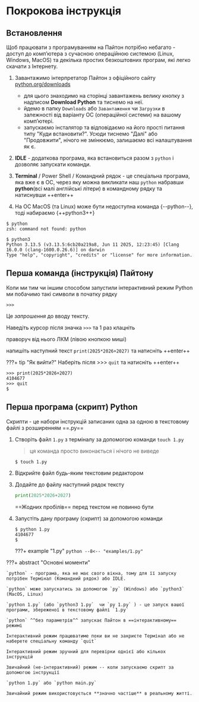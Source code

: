 # Покрокова інструкція

## Встановлення

Щоб працювати з програмуванням на Пайтон потрібно небагато - доступ до компʼютера з сучасною операційною системою (Linux, Windows, MacOS) та декілька простих безкоштовних програм, які легко скачати з Інтернету.

1. Завантажимо інтерпретатор Пайтон з офіційного сайту [python.org/downloads](https://www.python.org/downloads/)
    * для цього знаходимо на сторінці завантажень велику кнопку з надписом **Download Python** та тиснемо на неї.
    * йдемо в папку `Downloads` або `Завантаження` чи `Загрузки` в залежності від варіанту ОС (операційної системи) на вашому компʼютері.
    * запускаємо інсталятор та відповідаємо на його прості питання типу "Куди встановити?". Усюди тиснемо "Далі" або "Продовжити", нічого не змінюємо, залишаємо всі налаштування як є.
2. **IDLE** - додаткова програма, яка встановиться разом з `python` і дозволяє запускати команди.

3. **Terminal** / Power Shell / Командний рядок - це спеціальна програма, яка вже є в ОС, через яку можна викликати наш `python` набравши **python**(всі малі англійські літери) в командному рядку та натиснувши ++enter++

4. На ОС MacOS (та Linux) може бути недоступна команда {--python--}, тоді набираємо {++python3++}

<!-- termynal -->
```
$ python
zsh: command not found: python

$ python3
Python 3.13.5 (v3.13.5:6cb20a219a8, Jun 11 2025, 12:23:45) [Clang 16.0.0 (clang-1600.0.26.6)] on darwin
Type "help", "copyright", "credits" or "license" for more information.
```

## Перша команда (інструкція) Пайтону

Коли ми тим чи іншим способом запустили інтерактивний режим Python ми побачимо такі символи в початку рядку

`>>>`

Це *запрошення* до вводу тексту.

Наведіть курсор після значка `>>>` та 1 раз клацніть

праворуч від нього ЛКМ (лівою кнопкою миші)

напишіть наступний текст `print(2025*2026+2027)` та натисніть ++enter++

???+ tip "Як вийти?"
    Наберіть після >>> `quit` та натисніть ++enter++

<!-- termynal -->
```
>>> print(2025*2026+2027)
4104677
>>> quit
$
```

## Перша програма (скрипт) Python

Скрипти - це набори інструкцій записаних одна за одною в текстовому файлі з розширенням ==.py==

1. Створіть файл `1.py` з терміналу за допомогою команди `touch 1.py`

    > ця команда просто виконається і нічого не виведе

    <!-- termynal -->
    ```
    $ touch 1.py
    ```

2. Відкрийте файл будь-яким текстовим редактором

3. Додайте до файлу наступний рядок тексту

    ```python
    print(2025*2026+2027)
    ```
    ==Жодних пробілів== перед текстом не повинно бути

4. Запустіть дану програму (скрипт) за допомогою команди

    <!-- termynal -->
    ```
    $ python 1.py
    4104677
    $
    ```

    ???+ example "1.py"
        ```python
        --8<-- "examples/1.py"
        ```


???+ abstract "Основні моменти"

    `python` - програма, яка не має свого вікна, тому для її запуску потрібен Термінал (Командний рядок) або IDLE.

    `python` може запускатись за допомогою `py` (Windows) або `python3` (MacOS, Linux)

    `python 1.py` (або `python3 1.py`  чи `py 1.py` ) - це запуск вашої програми, збереженої в текстовому файлі `1.py`

    `python` ^^без параметрів^^ запускає Пайтон в ==інтерактивному== режимі

    Інтерактивний режим працюватиме поки ви не закриєте Термінал або не наберете спеціальну команду `quit`

    Інтерактивний режим зручний для перевірки однієї або кількох інструкцій

    Звичайний (не-інтерактивний) режим -- коли запускаємо скрипт за допомогою інструкції

    `python 1.py` або `python main.py`

    Звичайний режим використовується **значно частіше** в реальному житті.

